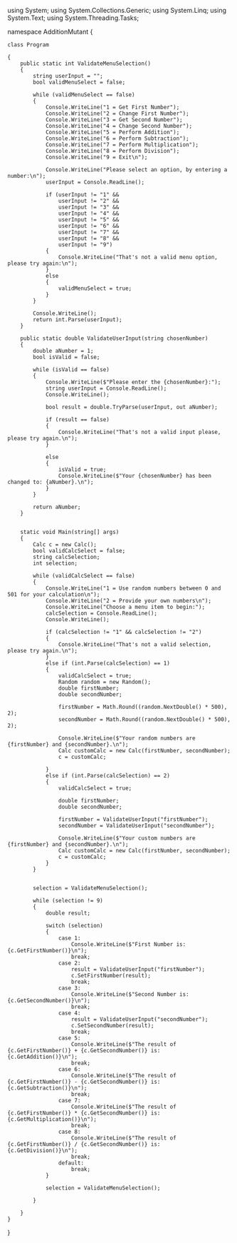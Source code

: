 using System;
using System.Collections.Generic;
using System.Linq;
using System.Text;
using System.Threading.Tasks;

namespace AdditionMutant
{

    class Program

    {
        public static int ValidateMenuSelection()
        {
            string userInput = "";
            bool validMenuSelect = false;

            while (validMenuSelect == false)
            {
                Console.WriteLine("1 = Get First Number");
                Console.WriteLine("2 = Change First Number");
                Console.WriteLine("3 = Get Second Number");
                Console.WriteLine("4 = Change Second Number");
                Console.WriteLine("5 = Perform Addition");
                Console.WriteLine("6 = Perform Subtraction");
                Console.WriteLine("7 = Perform Multiplication");
                Console.WriteLine("8 = Perform Division");
                Console.WriteLine("9 = Exit\n");

                Console.WriteLine("Please select an option, by entering a number:\n");
                userInput = Console.ReadLine();

                if (userInput != "1" &&
                    userInput != "2" &&
                    userInput != "3" &&
                    userInput != "4" &&
                    userInput != "5" &&
                    userInput != "6" &&
                    userInput != "7" &&
                    userInput != "8" &&
                    userInput != "9")
                {
                    Console.WriteLine("That's not a valid menu option, please try again:\n");
                }
                else
                {
                    validMenuSelect = true;
                }
            }

            Console.WriteLine();
            return int.Parse(userInput);
        }

        public static double ValidateUserInput(string chosenNumber)
        {
            double aNumber = 1;
            bool isValid = false;

            while (isValid == false)
            {
                Console.WriteLine($"Please enter the {chosenNumber}:");
                string userInput = Console.ReadLine();
                Console.WriteLine();

                bool result = double.TryParse(userInput, out aNumber);

                if (result == false)
                {
                    Console.WriteLine("That's not a valid input please, please try again.\n");
                }

                else
                {
                    isValid = true;
                    Console.WriteLine($"Your {chosenNumber} has been changed to: {aNumber}.\n");
                }
            }

            return aNumber;
        }


        static void Main(string[] args)
        {
            Calc c = new Calc();
            bool validCalcSelect = false;
            string calcSelection;
            int selection;

            while (validCalcSelect == false)
            {
                Console.WriteLine("1 = Use random numbers between 0 and 501 for your calculation\n");
                Console.WriteLine("2 = Provide your own numbers\n");
                Console.WriteLine("Choose a menu item to begin:");
                calcSelection = Console.ReadLine();
                Console.WriteLine();

                if (calcSelection != "1" && calcSelection != "2")
                {
                    Console.WriteLine("That's not a valid selection, please try again.\n");
                }
                else if (int.Parse(calcSelection) == 1)
                {
                    validCalcSelect = true;
                    Random random = new Random();
                    double firstNumber;
                    double secondNumber;

                    firstNumber = Math.Round((random.NextDouble() * 500), 2);
                    secondNumber = Math.Round((random.NextDouble() * 500), 2);

                    Console.WriteLine($"Your random numbers are {firstNumber} and {secondNumber}.\n");
                    Calc customCalc = new Calc(firstNumber, secondNumber);
                    c = customCalc;

                }
                else if (int.Parse(calcSelection) == 2)
                {
                    validCalcSelect = true;

                    double firstNumber;
                    double secondNumber;

                    firstNumber = ValidateUserInput("firstNumber");
                    secondNumber = ValidateUserInput("secondNumber");

                    Console.WriteLine($"Your custom numbers are {firstNumber} and {secondNumber}.\n");
                    Calc customCalc = new Calc(firstNumber, secondNumber);
                    c = customCalc;
                }
            }


            selection = ValidateMenuSelection();

            while (selection != 9)
            {
                double result;

                switch (selection)
                {
                    case 1:
                        Console.WriteLine($"First Number is: {c.GetFirstNumber()}\n");
                        break;
                    case 2:
                        result = ValidateUserInput("firstNumber");
                        c.SetFirstNumber(result);
                        break;
                    case 3:
                        Console.WriteLine($"Second Number is: {c.GetSecondNumber()}\n");
                        break;
                    case 4:
                        result = ValidateUserInput("secondNumber");
                        c.SetSecondNumber(result);
                        break;
                    case 5:
                        Console.WriteLine($"The result of {c.GetFirstNumber()} + {c.GetSecondNumber()} is: {c.GetAddition()}\n");
                        break;
                    case 6:
                        Console.WriteLine($"The result of {c.GetFirstNumber()} - {c.GetSecondNumber()} is: {c.GetSubtraction()}\n");
                        break;
                    case 7:
                        Console.WriteLine($"The result of {c.GetFirstNumber()} * {c.GetSecondNumber()} is: {c.GetMultiplication()}\n");
                        break;
                    case 8:
                        Console.WriteLine($"The result of {c.GetFirstNumber()} / {c.GetSecondNumber()} is: {c.GetDivision()}\n");
                        break;
                    default:
                        break;
                }

                selection = ValidateMenuSelection();

            }

        }
    }
}
